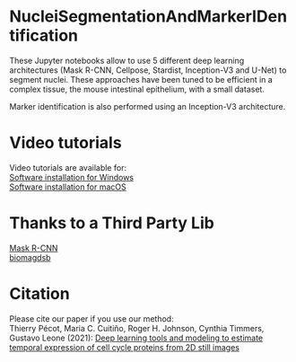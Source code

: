 # NucleiSegmentationAndMarkerIDentification

These Jupyter notebooks allow to use 5 different deep learning architectures (Mask R-CNN, Cellpose, Stardist, Inception-V3 and U-Net) to segment nuclei. These approaches have been tuned to be efficient in a complex tissue, the mouse intestinal epithelium, with a small dataset.

Marker identification is also performed using an Inception-V3 architecture.

# Video tutorials
Video tutorials are available for: <br>
[Software installation for Windows](https://www.youtube.com/watch?v=EkFdh9dCQds) <br>
[Software installation for macOS](https://www.youtube.com/watch?v=y6C9f1jJr5k)

# Thanks to a Third Party Lib
[Mask R-CNN](https://github.com/matterport/Mask_RCNN) <br>
[biomagdsb](https://github.com/spreka/biomagdsb)

# Citation
Please cite our paper if you use our method: <br> 
Thierry Pécot, Maria C. Cuitiño, Roger H. Johnson, Cynthia Timmers, Gustavo Leone (2021): [Deep learning tools and modeling to estimate temporal expression of cell cycle proteins from 2D still images](https://www.biorxiv.org/content/10.1101/2021.03.01.433386v1)
